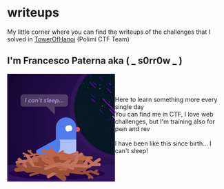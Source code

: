 # writeups

My little corner where you can find the writeups of the challenges that I solved in [TowerOfHanoi](https://toh.necst.it/) (Polimi CTF Team)


## I'm Francesco Paterna aka ( _ s0rr0w _ )

<img src="https://github.com/FrancescoPaterna/writeups/blob/569e5e7997bf0f3aba044132b298e288dee094d7/stuff/_s0rr0w_.png" data-canonical-src="https://gyazo.com/eb5c5741b6a9a16c692170a41a49c858.png" align="left"  width="250" height="250" /> 
<br><br><br>Here to learn something more every single day <br> You can find me in CTF, I love web challenges, but I'm training also for pwn and rev <br><br> I have been like this since birth... I can't sleep!
